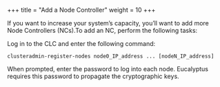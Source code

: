 +++
title = "Add a Node Controller"
weight = 10
+++

If you want to increase your system’s capacity, you’ll want to add more Node Controllers (NCs).To add an NC, perform the following tasks: 

Log in to the CLC and enter the following command: 

    clusteradmin-register-nodes node0_IP_address ... [nodeN_IP_address]

When prompted, enter the password to log into each node. Eucalyptus requires this password to propagate the cryptographic keys. 